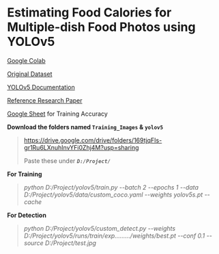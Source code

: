 # Estimating Food Calories for Multiple-dish Food Photos using YOLOv5
[Google Colab](https://colab.research.google.com/github/Arghya-Sengupta/Major-Project/blob/main/YOLOv5.ipynb)

[Original Dataset](http://foodcam.mobi/dataset100.html)

[YOLOv5 Documentation](https://docs.ultralytics.com/)

[Reference Research Paper](https://drive.google.com/file/d/1jsvMc41_EPGKejEG-NMBzA6Ll6HqRhKa/view?usp=sharing)

[Google Sheet](https://docs.google.com/spreadsheets/d/1_HPeNQ58W921psJhpR_WhonspteSroTeWoLdOJyyVaw/edit?usp=sharing) for Training Accuracy

**Download the folders named `Training_Images` & `yolov5`**
> https://drive.google.com/drive/folders/169tjqFIs-gr1Ru6LXnuhInvYFi0Zhj4M?usp=sharing
> 
> Paste these under ***`D:/Project/`***

**For Training**
> *python D:/Project/yolov5/train.py --batch 2 --epochs 1 --data D:/Project/yolov5/data/custom_coco.yaml --weights yolov5s.pt --cache*

**For Detection**
> *python D:/Project/yolov5/custom_detect.py --weights D:/Project/yolov5/runs/train/exp........./weights/best.pt --conf 0.1 --source D:/Project/test.jpg*
